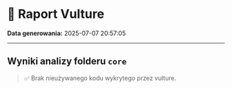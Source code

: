 # 🦉 Raport Vulture

**Data generowania:** 2025-07-07 20:57:05

---

## Wyniki analizy folderu `core`

> ✅ Brak nieużywanego kodu wykrytego przez vulture.
